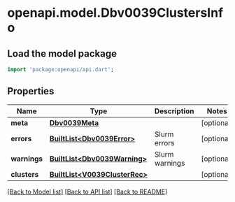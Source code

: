 # openapi.model.Dbv0039ClustersInfo

## Load the model package
```dart
import 'package:openapi/api.dart';
```

## Properties
Name | Type | Description | Notes
------------ | ------------- | ------------- | -------------
**meta** | [**Dbv0039Meta**](Dbv0039Meta.md) |  | [optional] 
**errors** | [**BuiltList&lt;Dbv0039Error&gt;**](Dbv0039Error.md) | Slurm errors | [optional] 
**warnings** | [**BuiltList&lt;Dbv0039Warning&gt;**](Dbv0039Warning.md) | Slurm warnings | [optional] 
**clusters** | [**BuiltList&lt;V0039ClusterRec&gt;**](V0039ClusterRec.md) |  | [optional] 

[[Back to Model list]](../README.md#documentation-for-models) [[Back to API list]](../README.md#documentation-for-api-endpoints) [[Back to README]](../README.md)


